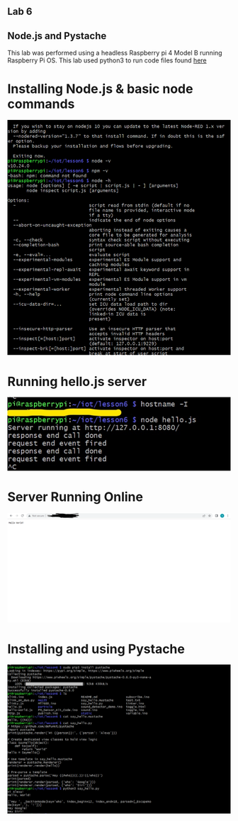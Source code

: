## Lab 6
## Node.js and Pystache

This lab was performed using a headless Raspberry pi 4 Model B running Raspberry Pi OS. This lab used python3 to run code files found [here](https://github.com/kevinwlu/iot/tree/master/lesson3)

# Installing Node.js & basic node commands
![](images/1.PNG)

# Running hello.js server
![](images/host.jpg)

# Server Running Online
![](images/4.PNG)

# Installing and using Pystache
![](images/3.PNG)
